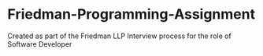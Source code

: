 # Friedman-Programming-Assignment
Created as part of the Friedman LLP Interview process for the role of Software Developer